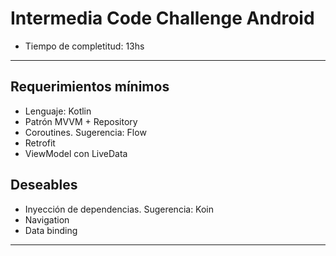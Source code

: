 # Intermedia Code Challenge Android

* Tiempo de completitud: 13hs
------------------------------------
## Requerimientos mínimos
* Lenguaje: Kotlin
* Patrón MVVM + Repository
* Coroutines. Sugerencia: Flow
* Retrofit
* ViewModel con LiveData

## Deseables
* Inyección de dependencias. Sugerencia: Koin
* Navigation
* Data binding
---------------------------------
